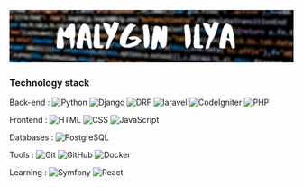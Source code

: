 ![header](https://github.com/ilya1231231/ilya1231231/blob/main/assets/Malygin%20Ilya.png)

### Technology stack

Back-end :
![Python](https://img.shields.io/badge/-Python-151515?style=for-the-badge&logo=python)
![Django](https://img.shields.io/badge/-Django-<090909>?style=for-the-badge&logo=django)
![DRF](https://img.shields.io/badge/-DRF-FA5858?style=for-the-badge&logo=django)
![laravel](https://img.shields.io/badge/-laravel-4000FF?style=for-the-badge&logo=laravel)
![CodeIgniter](https://img.shields.io/badge/-CodeIgniter-151515?style=for-the-badge&logo=CodeIgniter)
![PHP](https://img.shields.io/badge/-php-4000FF?style=for-the-badge&logo=php)

Frontend :
![HTML](https://img.shields.io/badge/-HTML5-FA5858?style=for-the-badge&logo=HTML5)
![CSS](https://img.shields.io/badge/-CSS3-4000FF?style=for-the-badge&logo=CSS3)
![JavaScript](https://img.shields.io/badge/-JavaScript-151515?style=for-the-badge&logo=JavaScript)

Databases :
![PostgreSQL](https://img.shields.io/badge/-SQL-A4A4A4?style=for-the-badge&logo=PostgreSQL)

Tools :
![Git](https://img.shields.io/badge/-Git-090909?style=for-the-badge&logo=Git)
![GitHub](https://img.shields.io/badge/-GitHub-090909?style=for-the-badge&logo=GitHub)
![Docker](https://img.shields.io/badge/-Docker-A4A4A4?style=for-the-badge&logo=Docker)

Learning :
![Symfony](https://img.shields.io/badge/-Symfony-151515?style=for-the-badge&logo=Symfony)
![React](https://img.shields.io/badge/-React-151515?style=for-the-badge&logo=React)

